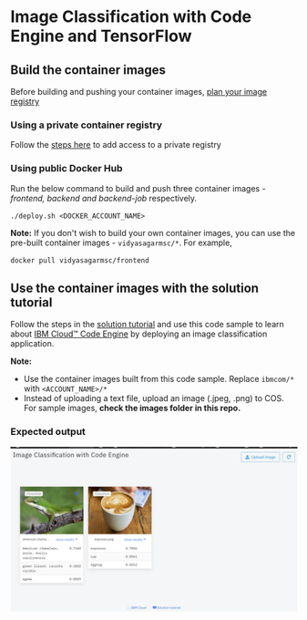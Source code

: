 # Image Classification with Code Engine and TensorFlow

## Build the container images

Before building and pushing your container images, [plan your image registry](https://cloud.ibm.com/docs/codeengine?topic=codeengine-plan-image)

### Using a private container registry

Follow the [steps here](https://cloud.ibm.com/docs/codeengine?topic=codeengine-add-registry) to add access to a private registry

### Using public Docker Hub

Run the below command to build and push three container images - _frontend, backend and backend-job_ respectively.
   ```
   ./deploy.sh <DOCKER_ACCOUNT_NAME>
   ```
**Note:**
 If you don't wish to build your own container images, you can use the pre-built container images - `vidyasagarmsc/*`. For example,
  ```
  docker pull vidyasagarmsc/frontend
  ```

## Use the container images with the solution tutorial

Follow the steps in the [solution tutorial](https://cloud.ibm.com/docs/solution-tutorials?topic=solution-tutorials-text-analysis-code-engine) and use this code sample to learn about [IBM Cloud™ Code Engine](https://cloud.ibm.com/codeengine/overview) by deploying an image classification application.

**Note:**
- Use the container images built from this code sample. Replace `ibmcom/*` with `<ACCOUNT_NAME>/*`
- Instead of uploading a text file, upload an image (.jpeg, .png) to COS. For sample images, **check the images folder in this repo.**

### Expected output

![](images/output.png)

